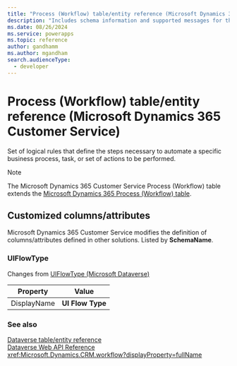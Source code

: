 ```yaml
---
title: "Process (Workflow) table/entity reference (Microsoft Dynamics 365 Customer Service)"
description: "Includes schema information and supported messages for the Process (Workflow) table/entity with Microsoft Dynamics 365 Customer Service."
ms.date: 08/26/2024
ms.service: powerapps
ms.topic: reference
author: gandhamm
ms.author: mgandham
search.audienceType: 
  - developer
---
```


# Process (Workflow) table/entity reference (Microsoft Dynamics 365 Customer Service)

Set of logical rules that define the steps necessary to automate a specific business process, task, or set of actions to be performed.

> [!NOTE]
> The Microsoft Dynamics 365 Customer Service Process (Workflow) table extends the [Microsoft Dynamics 365 Process (Workflow) table](/dynamics365/developer/entities/workflow).



## Customized columns/attributes

Microsoft Dynamics 365 Customer Service modifies the definition of columns/attributes defined in other solutions. Listed by **SchemaName**.

### <a name="BKMK_UIFlowType"></a> UIFlowType

Changes from [UIFlowType (Microsoft Dataverse)](/power-apps/developer/data-platform/reference/entities/workflow#BKMK_UIFlowType)

|Property|Value|
|---|---|
|DisplayName|**UI Flow Type**|




### See also

[Dataverse table/entity reference](../about-entity-reference.md)  
[Dataverse Web API Reference](/power-apps/developer/data-platform/webapi/reference/about)   
<xref:Microsoft.Dynamics.CRM.workflow?displayProperty=fullName>
